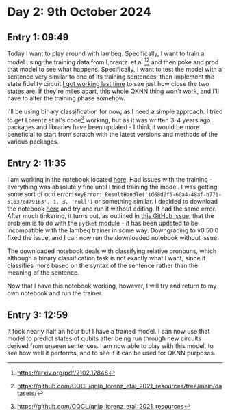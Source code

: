 # Day 2: 9th October 2024
## Entry 1: 09:49
Today I want to play around with lambeq. Specifically, I want to train a model using the training data from Lorentz. et al [^1][^2] and then poke and prod that model to see what happens. Specifically, I want to test the model with a sentence very similar to one of its training sentences, then implement the state fidelity circuit [I got working last time](/testing/simple_swap_test.ipynb) to see just how close the two states are. If they're miles apart, this whole QKNN thing won't work, and I'll have to alter the training phase somehow.

I'll be using binary classification for now, as I need a simple approach. I tried to get Lorentz et al's code[^3] working, but as it was written 3-4 years ago packages and libraries have been updated - I think it would be more beneficial to start from scratch with the latest versions and methods of the various packages.

## Entry 2: 11:35
I am working in the notebook located [here](/testing/training_new_model.ipynb). Had issues with the training - everything was absolutely fine until I tried training the model. I was getting some sort of odd error: `KeyError: ResultHandle('1d68d2f5-60a4-48af-b771-51637cd791b3', 1, 3, 'null')` or something similar. I decided to download the notebook [here](https://cqcl.github.io/lambeq-docs/tutorials/trainer-quantum.html) and try and run it without editing. It had the same error. After much tinkering, it turns out, as outlined in [this GitHub issue](https://github.com/CQCL/lambeq/issues/153), that the problem is to do with the `pytket` module - it has been updated to be incompatible with the lambeq trainer in some way. Downgrading to v0.50.0 fixed the issue, and I can now run the downloaded notebook without issue.

The downloaded notebook deals with classifying relative pronouns, which although a binary classification task is not exactly what I want, since it classifies more based on the syntax of the sentence rather than the meaning of the sentence. 

Now that I have this notebook working, however, I will try and return to my own notebook and run the trainer.

## Entry 3: 12:59
It took nearly half an hour but I have a trained model. I can now use that model to predict states of qubits after being run through new circuits derived from unseen sentences. I am now able to play with this model, to see how well it performs, and to see if it can be used for QKNN purposes.

[^1]: https://arxiv.org/pdf/2102.12846
[^2]: https://github.com/CQCL/qnlp_lorenz_etal_2021_resources/tree/main/datasets/ 
[^3]: https://github.com/CQCL/qnlp_lorenz_etal_2021_resources
